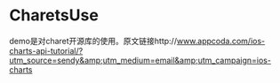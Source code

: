 # CharetsUse
demo是对charet开源库的使用。原文链接http://www.appcoda.com/ios-charts-api-tutorial/?utm_source=sendy&amp;utm_medium=email&amp;utm_campaign=ios-charts
